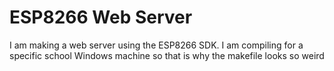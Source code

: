 # ESP8266 Web Server

I am making a web server using the ESP8266 SDK.
I am compiling for a specific school Windows machine so that is why the makefile looks so weird
